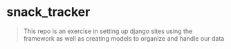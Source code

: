 # snack_tracker

> This repo is an exercise in setting up django sites using the framework as well as creating models to organize and handle our data